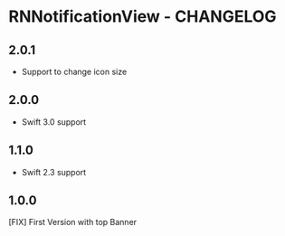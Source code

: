 # RNNotificationView - CHANGELOG

## 2.0.1
- Support to change icon size

## 2.0.0
- Swift 3.0 support

## 1.1.0
- Swift 2.3 support

## 1.0.0
[FIX] First Version with top Banner

